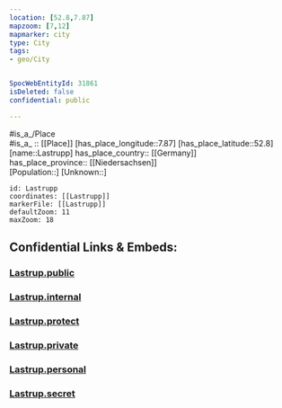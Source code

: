 ```yaml
---
location: [52.8,7.87] 
mapzoom: [7,12] 
mapmarker: city 
type: City
tags:
- geo/City


SpocWebEntityId: 31861
isDeleted: false
confidential: public

---
```

#is_a_/Place  
#is_a_ :: [[Place]] 
[has_place_longitude::7.87] 
[has_place_latitude::52.8] 
[name::Lastrupp] 
has_place_country:: [[Germany]]  
has_place_province:: [[Niedersachsen]]  
[Population::] 
[Unknown::] 


```leaflet
id: Lastrupp
coordinates: [[Lastrupp]] 
markerFile: [[Lastrupp]] 
defaultZoom: 11 
maxZoom: 18
```


## Confidential Links & Embeds: 

### [Lastrup.public](/_public/\Earth\Continent\Europe\Europe~Central\Germany\Germany~West\Niedersachsen\counties~Niedersachsen\Cloppenburg\cities~CloppenburgLastrup.public.md) 

### [Lastrup.internal](/_internal/\Earth\Continent\Europe\Europe~Central\Germany\Germany~West\Niedersachsen\counties~Niedersachsen\Cloppenburg\cities~CloppenburgLastrup.internal.md) 

### [Lastrup.protect](/_protect/\Earth\Continent\Europe\Europe~Central\Germany\Germany~West\Niedersachsen\counties~Niedersachsen\Cloppenburg\cities~CloppenburgLastrup.protect.md) 

### [Lastrup.private](/_private/\Earth\Continent\Europe\Europe~Central\Germany\Germany~West\Niedersachsen\counties~Niedersachsen\Cloppenburg\cities~CloppenburgLastrup.private.md) 

### [Lastrup.personal](/_personal/\Earth\Continent\Europe\Europe~Central\Germany\Germany~West\Niedersachsen\counties~Niedersachsen\Cloppenburg\cities~CloppenburgLastrup.personal.md) 

### [Lastrup.secret](/_secret/\Earth\Continent\Europe\Europe~Central\Germany\Germany~West\Niedersachsen\counties~Niedersachsen\Cloppenburg\cities~CloppenburgLastrup.secret.md)

